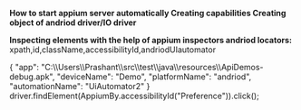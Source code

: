 **How to start appium server automatically
Creating capabilities
Creating object of andriod driver/IO driver**

**Inspecting elements with the help of appium inspectors
andriod locators:**
xpath,id,className,accessibilityId,andriodUIautomator

{
  "app": "C:\\\\Users\\\\Prashant\\\\src\\\\test\\\\java\\\\resources\\\\ApiDemos-debug.apk",
  "deviceName": "Demo",
  "platformName": "andriod",
  "automationName": "UiAutomator2"
}
driver.findElement(AppiumBy.accessibilityId("Preference")).click();
